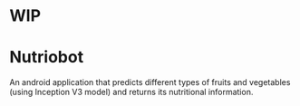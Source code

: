 # WIP

# Nutriobot
An android application that predicts different types of fruits and vegetables (using Inception V3 model) and returns its nutritional information.
